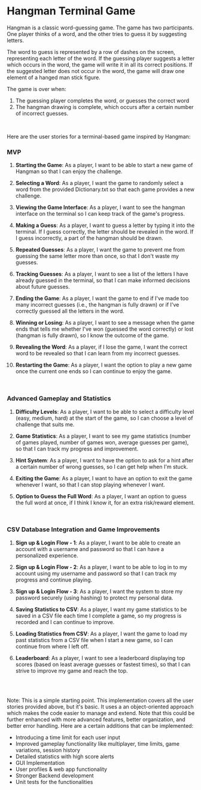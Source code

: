 # Hangman Terminal Game


Hangman is a classic word-guessing game. The game has two participants. One player thinks of a word, and the other tries to guess it by suggesting letters.

The word to guess is represented by a row of dashes on the screen, representing each letter of the word. If the guessing player suggests a letter which occurs in the word, the game will write it in all its correct positions. If the suggested letter does not occur in the word, the game will draw one element of a hanged man stick figure.

The game is over when:
1. The guessing player completes the word, or guesses the correct word
2. The hangman drawing is complete, which occurs after a certain number of incorrect guesses.

<br>

Here are the user stories for a terminal-based game inspired by Hangman:

### MVP

1. <b>Starting the Game</b>: As a player, I want to be able to start a new game of Hangman so that I can enjoy the challenge.

1. <b>Selecting a Word</b>: As a player, I want the game to randomly select a word from the provided Dictionary.txt so that each game provides a new challenge.

1. <b>Viewing the Game Interface</b>: As a player, I want to see the hangman interface on the terminal so I can keep track of the game's progress.

1. <b>Making a Guess</b>: As a player, I want to guess a letter by typing it into the terminal. If I guess correctly, the letter should be revealed in the word. If I guess incorrectly, a part of the hangman should be drawn.

1. <b>Repeated Guesses</b>: As a player, I want the game to prevent me from guessing the same letter more than once, so that I don't waste my guesses.

1. <b>Tracking Guesses</b>: As a player, I want to see a list of the letters I have already guessed in the terminal, so that I can make informed decisions about future guesses.

1. <b>Ending the Game</b>: As a player, I want the game to end if I've made too many incorrect guesses (i.e., the hangman is fully drawn) or if I've correctly guessed all the letters in the word.

1. <b>Winning or Losing</b>: As a player, I want to see a message when the game ends that tells me whether I've won (guessed the word correctly) or lost (hangman is fully drawn), so I know the outcome of the game.

1. <b>Revealing the Word</b>: As a player, if I lose the game, I want the correct word to be revealed so that I can learn from my incorrect guesses.

1. <b>Restarting the Game</b>: As a player, I want the option to play a new game once the current one ends so I can continue to enjoy the game.

<br>

### Advanced Gameplay and Statistics

1. <b>Difficulty Levels</b>: As a player, I want to be able to select a difficulty level (easy, medium, hard) at the start of the game, so I can choose a level of challenge that suits me.

1. <b>Game Statistics</b>: As a player, I want to see my game statistics (number of games played, number of games won, average guesses per game), so that I can track my progress and improvement.

1. <b>Hint System</b>: As a player, I want to have the option to ask for a hint after a certain number of wrong guesses, so I can get help when I'm stuck.

1. <b>Exiting the Game</b>: As a player, I want to have an option to exit the game whenever I want, so that I can stop playing whenever I want.

1. <b>Option to Guess the Full Word</b>: As a player, I want an option to guess the full word at once, if I think I know it, for an extra risk/reward element.

<br>

### CSV Database Integration and Game Improvements

1. <b>Sign up & Login Flow - 1</b>: As a player, I want to be able to create an account with a username and password so that I can have a personalized experience.

1. <b>Sign up & Login Flow - 2</b>: As a player, I want to be able to log in to my account using my username and password so that I can track my progress and continue playing.

1. <b>Sign up & Login Flow - 3</b>: As a player, I want the system to store my password securely (using hashing) to protect my personal data.

1. <b>Saving Statistics to CSV</b>: As a player, I want my game statistics to be saved in a CSV file each time I complete a game, so my progress is recorded and I can continue to improve.

1. <b>Loading Statistics from CSV</b>: As a player, I want the game to load my past statistics from a CSV file when I start a new game, so I can continue from where I left off.

1. <b>Leaderboard</b>: As a player, I want to see a leaderboard displaying top scores (based on least average guesses or fastest times), so that I can strive to improve my game and reach the top.


<br>
<br>

Note: This is a simple starting point. This implementation covers all the user stories provided above, but it's basic. It uses a an object-oriented approach which makes the code easier to manage and extend. Note that this could be further enhanced with more advanced features, better organization, and better error handling. Here are a certain additions that can be implemented:

- Introducing a time limit for each user input
- Improved gameplay functionality like multiplayer, time limits, game variations, session history
- Detailed statistics with high score alerts
- GUI Implementation
- User profiles & web app functionality
- Stronger Backend development
- Unit tests for the functionalities